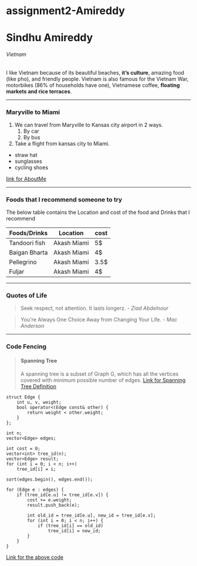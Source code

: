 # assignment2-Amireddy
# Sindhu Amireddy
###### Vietnam
I like Vietnam because of its beautiful beaches, **it’s culture**, amazing food (like pho), and friendly people. Vietnam is also famous for the Vietnam War, motorbikes (86% of households have one), Vietnamese coffee, __floating markets and rice terraces__.

---
### Maryville to Miami
1. We can travel from Maryville to Kansas city airport in 2 ways.
    1. By car
    2. By bus
2. Take a flight from kansas city to Miami.

* straw hat
* sunglasses
* cycling shoes

[link for AboutMe](https://github.com/S5454528/assignment2-Amireddy/blob/main/AboutMe.md)

---
### Foods that I recommend someone to try

The below table contains the Location and cost of the food and Drinks that I recommend

| Foods/Drinks | Location | cost |
|--------------|----------|------|
|Tandoori fish |Akash Miami|5$   |
|Baigan Bharta |Akash Miami|4$   |
|Pellegrino    |Akash Miami|3.5$ |
|Fuljar        |Akash Miami|4$   |

----
### Quotes of Life
> Seek respect, not attention. It lasts longerz. - *Ziad Abdelnour*

>You're Always One Choice Away from Changing Your Life. - *Mac Anderson*

----
### Code Fencing
> #### Spanning Tree
>A spanning tree is a subset of Graph G, which has all the vertices covered with minimum possible number of edges.
>[Link for Spanning Tree Definition](https://www.tutorialspoint.com/data_structures_algorithms/spanning_tree.htm)

```
struct Edge {
    int u, v, weight;
    bool operator<(Edge const& other) {
        return weight < other.weight;
    }
};

int n;
vector<Edge> edges;

int cost = 0;
vector<int> tree_id(n);
vector<Edge> result;
for (int i = 0; i < n; i++)
    tree_id[i] = i;

sort(edges.begin(), edges.end());

for (Edge e : edges) {
    if (tree_id[e.u] != tree_id[e.v]) {
        cost += e.weight;
        result.push_back(e);

        int old_id = tree_id[e.u], new_id = tree_id[e.v];
        for (int i = 0; i < n; i++) {
            if (tree_id[i] == old_id)
                tree_id[i] = new_id;
        }
    }
}
```
[Link for the above code](https://cp-algorithms.com/graph/mst_kruskal.html)
